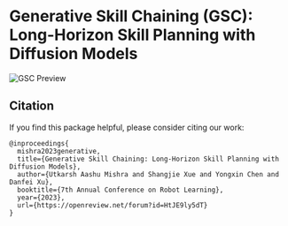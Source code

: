# Generative Skill Chaining (GSC): Long-Horizon Skill Planning with Diffusion Models

<img src="https://generative-skill-chaining.github.io/assets/images/overview_figure.jpg" alt="GSC Preview"/>

## Citation
If you find this package helpful, please consider citing our work:
```
@inproceedings{
  mishra2023generative,
  title={Generative Skill Chaining: Long-Horizon Skill Planning with Diffusion Models},
  author={Utkarsh Aashu Mishra and Shangjie Xue and Yongxin Chen and Danfei Xu},
  booktitle={7th Annual Conference on Robot Learning},
  year={2023},
  url={https://openreview.net/forum?id=HtJE9ly5dT}
}
```
